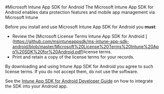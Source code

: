 #Microsoft Intune App SDK for Android 
The Microsoft Intune App SDK for Android enables data protection features and mobile app management via Microsoft Intune 

Before you install and use Microsoft Intune App SDK for Android you **must**:
* Review the [Microsoft License Terms Intune App SDK for Android ] (https://github.com/msintuneappsdk/ms-intune-app-sdk-android/blob/master/Microsoft%20License%20Terms%20Intune%20App%20SDK%20for%20Android.pdf)license terms.
* Print and retain a copy of the license terms for your records.

By downloading and using Intune App SDK for Android you agree to such license terms.  If you do not accept them, do not use the software.

See the [Intune App SDK for Android Developer Guide](https://docs.microsoft.com/en-us/intune/develop/intune-app-sdk-android) on how to integrate the SDK into your Android app.


